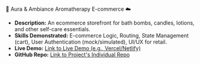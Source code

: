 🌿 Aura & Ambiance Aromatherapy E-commerce ☁️ 
* **Description:** An ecommerce storefront for bath bombs, candles, lotions, and other self-care essentials.
* **Skills Demonstrated:** E-commerce Logic, Routing, State Management (cart), User Authentication (mock/simulated), UI/UX for retail.
* **Live Demo:** [Link to Live Demo (e.g., Vercel/Netlify)](https://cosmic-cutie-dashboard.vercel.app)
* **GitHub Repo:** [Link to Project's Individual Repo](https://github.com/your-username/cosmic-cutie-dashboard)


